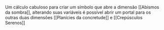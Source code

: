 Um cálculo cabuloso para criar um símbolo que abre a dimensão [[Abismos da sombra]], alterando suas variáveis é possível abrir um portal para os outras duas dimensões [[Planícies da concretude]] e [[Crepúsculos Serenos]]